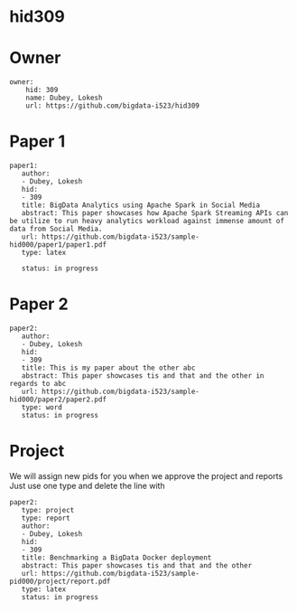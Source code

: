 # hid309

# Owner

```
owner:
    hid: 309
    name: Dubey, Lokesh
    url: https://github.com/bigdata-i523/hid309
```

# Paper 1

```
paper1:
   author: 
   - Dubey, Lokesh 
   hid:
   - 309
   title: BigData Analytics using Apache Spark in Social Media
   abstract: This paper showcases how Apache Spark Streaming APIs can be utilize to run heavy analytics workload against immense amount of data from Social Media.
   url: https://github.com/bigdata-i523/sample-hid000/paper1/paper1.pdf
   type: latex
   
   status: in progress
 ```
   
# Paper 2

```
paper2:
   author: 
   - Dubey, Lokesh
   hid:
   - 309
   title: This is my paper about the other abc
   abstract: This paper showcases tis and that and the other in regards to abc
   url: https://github.com/bigdata-i523/sample-hid000/paper2/paper2.pdf   
   type: word
   status: in progress
```

# Project 

We will assign new pids for you when we approve the project and reports   
Just use one type and delete the line with 

```
paper2:
   type: project
   type: report
   author: 
   - Dubey, Lokesh
   hid:
   - 309
   title: Benchmarking a BigData Docker deployment
   abstract: This paper showcases tis and that and the other 
   url: https://github.com/bigdata-i523/sample-pid000/project/report.pdf
   type: latex
   status: in progress
```
   
